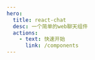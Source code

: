 ```yaml
---
hero:
  title: react-chat
  desc: 一个简单的web聊天组件
  actions:
    - text: 快速开始
      link: /components
---
```


<code src="../src/demo/index.tsx"></code>
